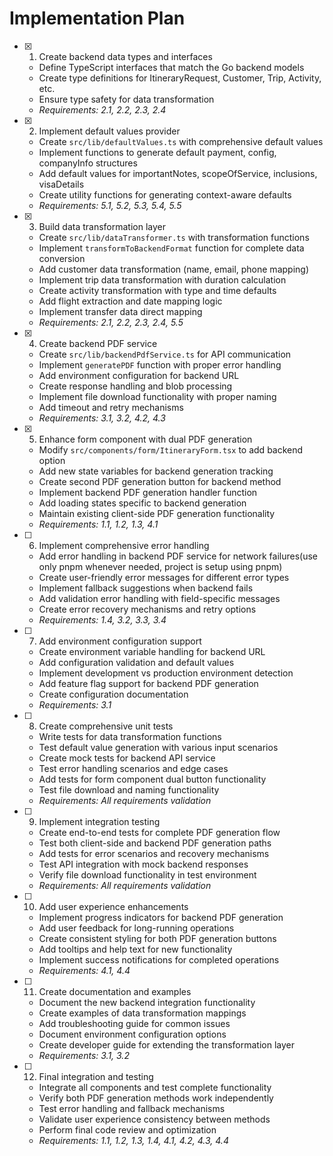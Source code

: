 # Implementation Plan

- [x] 1. Create backend data types and interfaces

  - Define TypeScript interfaces that match the Go backend models
  - Create type definitions for ItineraryRequest, Customer, Trip, Activity, etc.
  - Ensure type safety for data transformation
  - _Requirements: 2.1, 2.2, 2.3, 2.4_

- [x] 2. Implement default values provider

  - Create `src/lib/defaultValues.ts` with comprehensive default values
  - Implement functions to generate default payment, config, companyInfo structures
  - Add default values for importantNotes, scopeOfService, inclusions, visaDetails
  - Create utility functions for generating context-aware defaults
  - _Requirements: 5.1, 5.2, 5.3, 5.4, 5.5_

- [x] 3. Build data transformation layer

  - Create `src/lib/dataTransformer.ts` with transformation functions
  - Implement `transformToBackendFormat` function for complete data conversion
  - Add customer data transformation (name, email, phone mapping)
  - Implement trip data transformation with duration calculation
  - Create activity transformation with type and time defaults
  - Add flight extraction and date mapping logic
  - Implement transfer data direct mapping
  - _Requirements: 2.1, 2.2, 2.3, 2.4, 5.5_

- [x] 4. Create backend PDF service

  - Create `src/lib/backendPdfService.ts` for API communication
  - Implement `generatePDF` function with proper error handling
  - Add environment configuration for backend URL
  - Create response handling and blob processing
  - Implement file download functionality with proper naming
  - Add timeout and retry mechanisms
  - _Requirements: 3.1, 3.2, 4.2, 4.3_

- [x] 5. Enhance form component with dual PDF generation

  - Modify `src/components/form/ItineraryForm.tsx` to add backend option
  - Add new state variables for backend generation tracking
  - Create second PDF generation button for backend method
  - Implement backend PDF generation handler function
  - Add loading states specific to backend generation
  - Maintain existing client-side PDF generation functionality
  - _Requirements: 1.1, 1.2, 1.3, 4.1_

- [ ] 6. Implement comprehensive error handling

  - Add error handling in backend PDF service for network failures(use only pnpm whenever needed, project is setup using pnpm)
  - Create user-friendly error messages for different error types
  - Implement fallback suggestions when backend fails
  - Add validation error handling with field-specific messages
  - Create error recovery mechanisms and retry options
  - _Requirements: 1.4, 3.2, 3.3, 3.4_

- [ ] 7. Add environment configuration support

  - Create environment variable handling for backend URL
  - Add configuration validation and default values
  - Implement development vs production environment detection
  - Add feature flag support for backend PDF generation
  - Create configuration documentation
  - _Requirements: 3.1_

- [ ] 8. Create comprehensive unit tests

  - Write tests for data transformation functions
  - Test default value generation with various input scenarios
  - Create mock tests for backend API service
  - Test error handling scenarios and edge cases
  - Add tests for form component dual button functionality
  - Test file download and naming functionality
  - _Requirements: All requirements validation_

- [ ] 9. Implement integration testing

  - Create end-to-end tests for complete PDF generation flow
  - Test both client-side and backend PDF generation paths
  - Add tests for error scenarios and recovery mechanisms
  - Test API integration with mock backend responses
  - Verify file download functionality in test environment
  - _Requirements: All requirements validation_

- [ ] 10. Add user experience enhancements

  - Implement progress indicators for backend PDF generation
  - Add user feedback for long-running operations
  - Create consistent styling for both PDF generation buttons
  - Add tooltips and help text for new functionality
  - Implement success notifications for completed operations
  - _Requirements: 4.1, 4.4_

- [ ] 11. Create documentation and examples

  - Document the new backend integration functionality
  - Create examples of data transformation mappings
  - Add troubleshooting guide for common issues
  - Document environment configuration options
  - Create developer guide for extending the transformation layer
  - _Requirements: 3.1, 3.2_

- [ ] 12. Final integration and testing
  - Integrate all components and test complete functionality
  - Verify both PDF generation methods work independently
  - Test error handling and fallback mechanisms
  - Validate user experience consistency between methods
  - Perform final code review and optimization
  - _Requirements: 1.1, 1.2, 1.3, 1.4, 4.1, 4.2, 4.3, 4.4_
